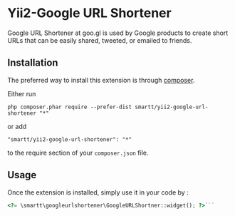Yii2-Google URL Shortener
=========================
Google URL Shortener at goo.gl is used by Google products to create short URLs that can be easily shared, tweeted, or emailed to friends.

Installation
------------

The preferred way to install this extension is through [composer](http://getcomposer.org/download/).

Either run

```
php composer.phar require --prefer-dist smartt/yii2-google-url-shortener "*"
```

or add

```
"smartt/yii2-google-url-shortener": "*"
```

to the require section of your `composer.json` file.


Usage
-----

Once the extension is installed, simply use it in your code by  :

```php
<?= \smartt\googleurlshortener\GoogleURLShortner::widget(); ?>```